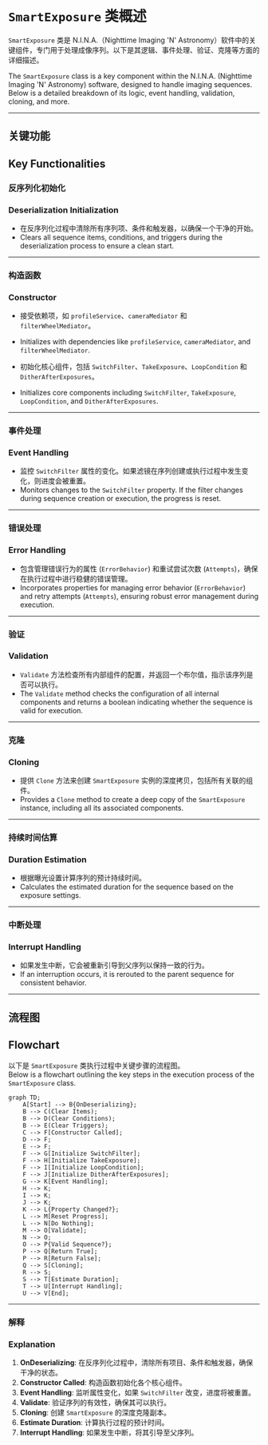 # `SmartExposure` 类概述

`SmartExposure` 类是 N.I.N.A.（Nighttime Imaging 'N' Astronomy）软件中的关键组件，专门用于处理成像序列。以下是其逻辑、事件处理、验证、克隆等方面的详细描述。

The `SmartExposure` class is a key component within the N.I.N.A. (Nighttime Imaging 'N' Astronomy) software, designed to handle imaging sequences. Below is a detailed breakdown of its logic, event handling, validation, cloning, and more.

---

## 关键功能

## Key Functionalities

### **反序列化初始化**

### **Deserialization Initialization**

- 在反序列化过程中清除所有序列项、条件和触发器，以确保一个干净的开始。
- Clears all sequence items, conditions, and triggers during the deserialization process to ensure a clean start.

---

### **构造函数**

### **Constructor**

- 接受依赖项，如 `profileService`、`cameraMediator` 和 `filterWheelMediator`。
- Initializes with dependencies like `profileService`, `cameraMediator`, and `filterWheelMediator`.

- 初始化核心组件，包括 `SwitchFilter`、`TakeExposure`、`LoopCondition` 和 `DitherAfterExposures`。
- Initializes core components including `SwitchFilter`, `TakeExposure`, `LoopCondition`, and `DitherAfterExposures`.

---

### **事件处理**

### **Event Handling**

- 监控 `SwitchFilter` 属性的变化。如果滤镜在序列创建或执行过程中发生变化，则进度会被重置。
- Monitors changes to the `SwitchFilter` property. If the filter changes during sequence creation or execution, the progress is reset.

---

### **错误处理**

### **Error Handling**

- 包含管理错误行为的属性 (`ErrorBehavior`) 和重试尝试次数 (`Attempts`)，确保在执行过程中进行稳健的错误管理。
- Incorporates properties for managing error behavior (`ErrorBehavior`) and retry attempts (`Attempts`), ensuring robust error management during execution.

---

### **验证**

### **Validation**

- `Validate` 方法检查所有内部组件的配置，并返回一个布尔值，指示该序列是否可以执行。
- The `Validate` method checks the configuration of all internal components and returns a boolean indicating whether the sequence is valid for execution.

---

### **克隆**

### **Cloning**

- 提供 `Clone` 方法来创建 `SmartExposure` 实例的深度拷贝，包括所有关联的组件。
- Provides a `Clone` method to create a deep copy of the `SmartExposure` instance, including all its associated components.

---

### **持续时间估算**

### **Duration Estimation**

- 根据曝光设置计算序列的预计持续时间。
- Calculates the estimated duration for the sequence based on the exposure settings.

---

### **中断处理**

### **Interrupt Handling**

- 如果发生中断，它会被重新引导到父序列以保持一致的行为。
- If an interruption occurs, it is rerouted to the parent sequence for consistent behavior.

---

## 流程图

## Flowchart

以下是 `SmartExposure` 类执行过程中关键步骤的流程图。  
Below is a flowchart outlining the key steps in the execution process of the `SmartExposure` class.

```mermaid
graph TD;
    A[Start] --> B{OnDeserializing};
    B --> C(Clear Items);
    B --> D(Clear Conditions);
    B --> E(Clear Triggers);
    C --> F[Constructor Called];
    D --> F;
    E --> F;
    F --> G[Initialize SwitchFilter];
    F --> H[Initialize TakeExposure];
    F --> I[Initialize LoopCondition];
    F --> J[Initialize DitherAfterExposures];
    G --> K[Event Handling];
    H --> K;
    I --> K;
    J --> K;
    K --> L{Property Changed?};
    L --> M[Reset Progress];
    L --> N[Do Nothing];
    M --> O[Validate];
    N --> O;
    O --> P{Valid Sequence?};
    P --> Q[Return True];
    P --> R[Return False];
    Q --> S[Cloning];
    R --> S;
    S --> T[Estimate Duration];
    T --> U[Interrupt Handling];
    U --> V[End];
```

---

### 解释

### Explanation

1. **OnDeserializing**: 在反序列化过程中，清除所有项目、条件和触发器，确保干净的状态。
2. **Constructor Called**: 构造函数初始化各个核心组件。
3. **Event Handling**: 监听属性变化，如果 `SwitchFilter` 改变，进度将被重置。
4. **Validate**: 验证序列的有效性，确保其可以执行。
5. **Cloning**: 创建 `SmartExposure` 的深度克隆副本。
6. **Estimate Duration**: 计算执行过程的预计时间。
7. **Interrupt Handling**: 如果发生中断，将其引导至父序列。
